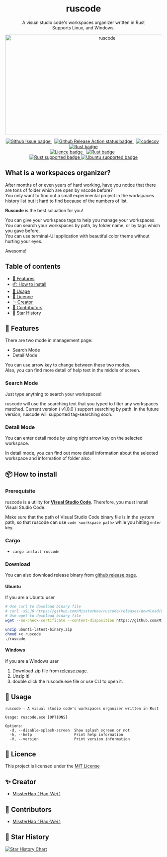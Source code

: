 <div align="center">
  <h1>ruscode</h1>

  <p>
    A visual studio code's workspaces organizer written in Rust<br />Supports Linux, and Windows.
  </p>

  <img src="https://socialify.git.ci/MissterHao/ruscode/image?description=1&font=Inter&language=1&name=1&owner=1&pattern=Circuit%20Board&theme=Light" alt="ruscode" width="640" height="320" />
  <br>
  
  <p align="center" >
    <a href="https://github.com/MissterHao/ruscode" style="margin-right: 8px;">
      <img
        src="https://img.shields.io/github/issues/MissterHao/ruscode?style=for-the-badge" alt="Github Issue badge" />
    </a>
    <a href="https://github.com/MissterHao/ruscode/actions/workflows/release.yml" style="margin-right: 8px;">
      <img
        src="https://img.shields.io/github/workflow/status/MissterHao/ruscode/release?style=for-the-badge" alt="Github Release Action status badge" />
    </a>
    <a href="https://codecov.io/gh/MissterHao/ruscode" style="margin-right: 8px;">
      <img
        src="https://img.shields.io/codecov/c/gh/MissterHao/ruscode?style=for-the-badge&token=8TU7FS0R56&logo=Codecov" alt="codecov" >
    </a>
    <a href="https://github.com/MissterHao/ruscode">
      <img
        src="https://img.shields.io/badge/Language-Rust-%23EB6400?style=for-the-badge&logo=Rust" alt="Rust badge" >
    </a>
    <br>
    <a href="https://github.com/MissterHao/ruscode" style="margin-right: 8px;">
      <img
        src="https://img.shields.io/github/license/MissterHao/ruscode?style=for-the-badge" alt="Lience badge" />
    </a>
    <a href="https://github.com/MissterHao/ruscode" style="margin-right: 8px;">
      <img
        src="https://img.shields.io/github/downloads/MissterHao/ruscode/total?style=for-the-badge&logo=Rust" alt="Rust badge" >
    </a>

   <br>
    <a href="https://github.com/MissterHao/ruscode">
      <img
        src="https://img.shields.io/badge/Window Version-Latest-blue?style=for-the-badge&logo=Windows" alt="Rust supported badge" >
    </a>
    <a href="https://github.com/MissterHao/ruscode">
      <img
        src="https://img.shields.io/badge/Ubuntu%20Version-Latest-blue?style=for-the-badge&logo=Ubuntu" alt="Ubuntu supported badge" >
    </a>
    <!-- <a href="https://github.com/MissterHao/ruscode">
      <img
        src="https://img.shields.io/badge/MacOS%20Version-Latest-blue?style=for-the-badge&logo=macOS" alt="macOS supported badge" >
    </a> -->
    <br>
        
  </p>
</div>


## What is a workspaces organizer?

After months of or even years of hard working, have you notice that there are tons of folder which are open by vscode before?  
You only want to find out a small experimental project in the workspaces history list but it hard to find because of the numbers of list. 

**Ruscode** is the best soluation for you! 

You can give your workspace tags to help you manage your workspaces.   
You can search your workspaces by path, by folder name, or by tags which you gave before.  
You can use terminal-UI application with beautiful color theme without hurting your eyes.  

Awesome!

## Table of contents

- [🎯 Features](#-features)
- [📦 How to install](#-how-to-install)
- [🏹 Usage](#-usage)
- [📜 Licence](#-licence)
- [✨ Creator](#-creator)
- [🌈 Contributors](#-contributors)
- [🌟 Star History](#-star-history)

## 🎯 Features

There are two mode in management page:
+ Search Mode
+ Detail Mode

You can use arrow key to change between these two modes.  
Also, you can find more detail of help text in the middle of screen.
<!-- A GIF to explain how to change mode -->

### Search Mode

Just type anything to search your workspaces!  

ruscode will use the searching text that you typed to filter any workspaces matched. Current version ( v1.0.0 ) support searching by path. In the future version, ruscode will supported tag-searching soon.  

### Detail Mode

You can enter detail mode by using right arrow key on the selected workspace.

In detail mode, you can find out more detail information about the selected workspace and information of folder also.  

## 📦 How to install

### Prerequisite

ruscode is a utility for **[Visual Studio Code](https://code.visualstudio.com/download)**. Therefore, you must install Visual Studio Code.  

Make sure that the path of Visual Studio Code binary file is in the system path, so that ruscode can use `code <workspace path>` while you hitting `enter` key.

### Cargo
+ `cargo install ruscode`

### Download

You can also download release binary from [github release page](https://github.com/MissterHao/ruscode/releases).

#### Ubuntu

If you are a Ubuntu user
```bash
# Use curl to download binary file
# curl -sSLJO https://github.com/MissterHao/ruscode/releases/download/v1.0.0/ubuntu-latest-binary.zip
# Use wget to download binary file
wget --no-check-certificate --content-disposition https://github.com/MissterHao/ruscode/releases/download/v1.0.0/ubuntu-latest-binary.zip -q

unzip ubunti-latest-binary.zip
chmod +x ruscode
./ruscode
```

#### Windows

If you are a Windows user

1. Download zip file from [release page](https://github.com/MissterHao/ruscode/releases).
2. Unzip it!
3. double click the ruscode.exe file or use CLI to open it.


## 🏹 Usage
```
ruscode - A visual studio code's workspaces organizer written in Rust

Usage: ruscode.exe [OPTIONS]

Options:
  -d, --disable-splash-screen  Show splash screen or not
  -h, --help                   Print help information
  -V, --version                Print version information
```

## 📜 Licence
This project is licensed under the [MIT License](https://github.com/MissterHao/ruscode/blob/master/LICENSE)

## ✨ Creator
- [MissterHao ( Hao-Wei )](https://www.linkedin.com/in/hao-wei-li/)

## 🌈 Contributors
- [MissterHao ( Hao-Wei )](https://www.linkedin.com/in/hao-wei-li/)

## 🌟 Star History
[![Star History Chart](https://api.star-history.com/svg?repos=MissterHao/ruscode&type=Date)](https://star-history.com/#MissterHao/ruscode&Date)
